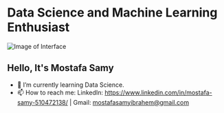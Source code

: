 # Data Science and Machine Learning Enthusiast
<!--
**mostafasamii/mostafasamii** is a ✨ _special_ ✨ repository because its `README.md` (this file) appears on your GitHub profile.
Here are some ideas to get you started:

- 🔭 I’m currently working on ...
- 🌱 I’m currently learning ...
- 👯 I’m looking to collaborate on ...
- 🤔 I’m looking for help with ...
- 💬 Ask me about ...
- 📫 How to reach me: ...
- 😄 Pronouns: ...
- ⚡ Fun fact: ...
-->
![Image of Interface]()
## Hello, It's Mostafa Samy
- 🌱 I’m currently learning Data Science.
- 📫 How to reach me:
  LinkedIn: https://www.linkedin.com/in/mostafa-samy-510472138/ | Gmail: mostafasamyibrahem@gmail.com
